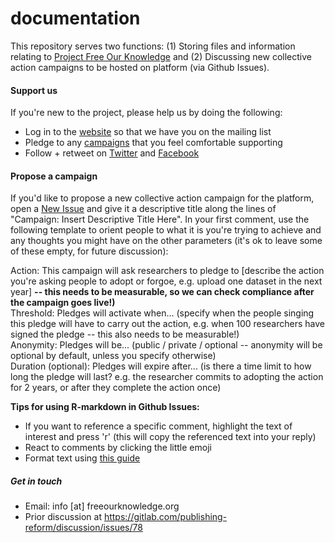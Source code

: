 # documentation
This repository serves two functions: (1) Storing files and information relating to [Project Free Our Knowledge](https://www.freeourknowledge.org/) and (2) Discussing new collective action campaigns to be hosted on platform (via Github Issues). 

#### Support us
If you're new to the project, please help us by doing the following:
* Log in to the [website](https://www.freeourknowledge.org/) so that we have you on the mailing list
* Pledge to any [campaigns](https://www.freeourknowledge.org/#campaigns) that you feel comfortable supporting
* Follow + retweet on [Twitter](https://twitter.com/projectfok) and [Facebook](https://www.facebook.com/projectFOK/)

#### Propose a campaign
If you'd like to propose a new collective action campaign for the platform, open a [New Issue](https://github.com/FreeOurKnowledge/documentation/issues/new/choose) and give it a descriptive title along the lines of "Campaign: Insert Descriptive Title Here". In your first comment, use the following template to orient people to what it is you're trying to achieve and any thoughts you might have on the other parameters (it's ok to leave some of these empty, for future discussion):

Action: This campaign will ask researchers to pledge to \[describe the action you're asking people to adopt or forgoe, e.g. upload one dataset in the next year] **-- this needs to be measurable, so we can check compliance after the campaign goes live!)**\
Threshold: Pledges will activate when... (specify when the people singing this pledge will have to carry out the action, e.g. when 100 researchers have signed the pledge -- this also needs to be measurable!)\
Anonymity: Pledges will be... (public / private / optional -- anonymity will be optional by default, unless you specify otherwise)\
Duration (optional): Pledges will expire after... (is there a time limit to how long the pledge will last? e.g. the researcher commits to adopting the action for 2 years, or after they complete the action once)

**Tips for using R-markdown in Github Issues:**
- If you want to reference a specific comment, highlight the text of interest and press 'r' (this will copy the referenced text into your reply)
- React to comments by clicking the little emoji
- Format text using [this guide](https://docs.github.com/en/github/writing-on-github/basic-writing-and-formatting-syntax)

##### Get in touch
- Email: info [at] freeourknowledge.org
- Prior discussion at https://gitlab.com/publishing-reform/discussion/issues/78

